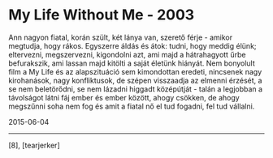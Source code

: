 # My Life Without Me - 2003

Ann nagyon fiatal, korán szült, két lánya van, szerető férje - amikor megtudja, hogy rákos. Egyszerre áldás és átok: tudni, hogy meddig élünk; eltervezni, megszervezni, kigondolni azt, ami majd a hátrahagyott űrbe befurakszik, ami lassan majd kitölti a saját életünk hiányát. Nem bonyolult film a My Life és az alapszituáció sem kimondottan eredeti, nincsenek nagy kirohanások, nagy konfliktusok, de szépen visszaadja az elmenni érzését, a se nem beletörődni, se nem lázadni higgadt középútját - talán a legjobban a távolságot látni fáj ember és ember között, ahogy csökken, de ahogy megszűnni soha nem fog és amit a fiatal nő el tud fogadni, fel tud vállalni.

2015-06-04 

----

[8], [tearjerker]